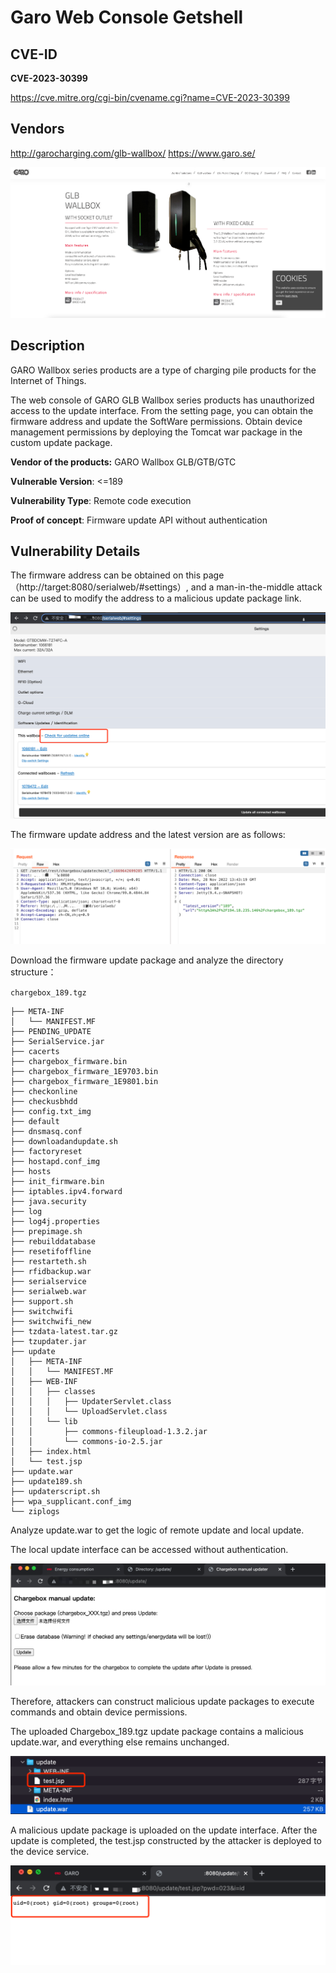 # Garo Web Console Getshell

## CVE-ID

**CVE-2023-30399**

https://cve.mitre.org/cgi-bin/cvename.cgi?name=CVE-2023-30399

## Vendors

http://garocharging.com/glb-wallbox/
https://www.garo.se/

![image-20221128213612177](readme.assets/image-20221128213612177.png)

## Description

GARO Wallbox series products are a type of charging pile products for the Internet of Things.

The web console of GARO GLB Wallbox series products has unauthorized access to the update interface. From the setting page, you can obtain the firmware address and update the SoftWare permissions. Obtain device management permissions by deploying the Tomcat war package in the custom update package.

**Vendor of the products:**  GARO Wallbox GLB/GTB/GTC

**Vulnerable Version**: <=189

**Vulnerability Type**: Remote code execution

**Proof of concept**: Firmware update API without authentication

## Vulnerability Details

The firmware address can be obtained on this page（http://target:8080/serialweb/#settings）, and a man-in-the-middle attack can be used to modify the address to a malicious update package link.

![image-20221128214620208](readme.assets/image-20221128214620208.png)

The firmware update address and the latest version are as follows:

![image-20221128214247215](readme.assets/image-20221128214247215.png)

Download the firmware update package and analyze the directory structure：

`chargebox_189.tgz`

```
├── META-INF
│   └── MANIFEST.MF
├── PENDING_UPDATE
├── SerialService.jar
├── cacerts
├── chargebox_firmware.bin
├── chargebox_firmware_1E9703.bin
├── chargebox_firmware_1E9801.bin
├── checkonline
├── checkusbhdd
├── config.txt_img
├── default
├── dnsmasq.conf
├── downloadandupdate.sh
├── factoryreset
├── hostapd.conf_img
├── hosts
├── init_firmware.bin
├── iptables.ipv4.forward
├── java.security
├── log
├── log4j.properties
├── prepimage.sh
├── rebuilddatabase
├── resetifoffline
├── restarteth.sh
├── rfidbackup.war
├── serialservice
├── serialweb.war
├── support.sh
├── switchwifi
├── switchwifi_new
├── tzdata-latest.tar.gz
├── tzupdater.jar
├── update
│   ├── META-INF
│   │   └── MANIFEST.MF
│   ├── WEB-INF
│   │   ├── classes
│   │   │   ├── UpdaterServlet.class
│   │   │   └── UploadServlet.class
│   │   └── lib
│   │       ├── commons-fileupload-1.3.2.jar
│   │       └── commons-io-2.5.jar
│   ├── index.html
│   └── test.jsp
├── update.war
├── update189.sh
├── updaterscript.sh
├── wpa_supplicant.conf_img
└── ziplogs
```

Analyze update.war to get the logic of remote update and local update.

The local update interface can be accessed without authentication.

![image-20221128215340840](readme.assets/image-20221128215340840.png)

Therefore, attackers can construct malicious update packages to execute commands and obtain device permissions.

The uploaded Chargebox_189.tgz update package contains a malicious update.war, and everything else remains unchanged.

![image-20221128215609064](readme.assets/image-20221128215609064.png)

A malicious update package is uploaded on the update interface. After the update is completed, the test.jsp constructed by the attacker is deployed to the device service.

![image-20221128215646764](readme.assets/image-20221128215646764.png)